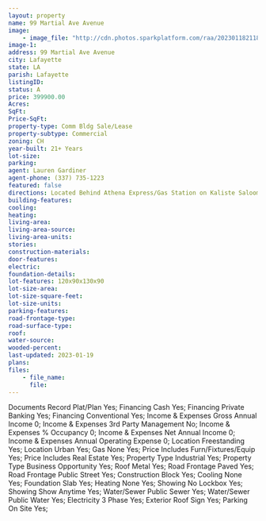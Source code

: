 ```yaml
---
layout: property
name: 99 Martial Ave Avenue 
image:
    - image_file: "http://cdn.photos.sparkplatform.com/raa/20230118211847990455000000.jpg"
image-1:
address: 99 Martial Ave Avenue
city: Lafayette
state: LA
parish: Lafayette
listingID: 
status: A
price: 399900.00
Acres: 
SqFt: 
Price-SqFt: 
property-type: Comm Bldg Sale/Lease
property-subtype: Commercial
zoning: CH
year-built: 21+ Years
lot-size: 
parking: 
agent: Lauren Gardiner
agent-phone: (337) 735-1223
featured: false
directions: Located Behind Athena Express/Gas Station on Kaliste Saloom Rd and E Martial Ave
building-features: 
cooling: 
heating: 
living-area: 
living-area-source: 
living-area-units: 
stories: 
construction-materials: 
door-features: 
electric: 
foundation-details: 
lot-features: 120x90x130x90
lot-size-area: 
lot-size-square-feet: 
lot-size-units: 
parking-features: 
road-frontage-type: 
road-surface-type: 
roof: 
water-source: 
wooded-percent: 
last-updated: 2023-01-19
plans: 
files:
    - file_name:
      file:
---
```

Documents	Record Plat/Plan	Yes;
Financing	Cash	Yes;
Financing	Private Banking	Yes;
Financing	Conventional	Yes;
Income & Expenses	Gross Annual Income	0;
Income & Expenses	3rd Party Management	No;
Income & Expenses	% Occupancy	0;
Income & Expenses	Net Annual Income	0;
Income & Expenses	Annual Operating Expense	0;
Location	Freestanding	Yes;
Location	Urban	Yes;
Gas	None	Yes;
Price Includes	Furn/Fixtures/Equip	Yes;
Price Includes	Real Estate	Yes;
Property Type	Industrial	Yes;
Property Type	Business Opportunity	Yes;
Roof	Metal	Yes;
Road Frontage	Paved	Yes;
Road Frontage	Public Street	Yes;
Construction	Block	Yes;
Cooling	None	Yes;
Foundation	Slab	Yes;
Heating	None	Yes;
Showing	No Lockbox	Yes;
Showing	Show Anytime	Yes;
Water/Sewer	Public Sewer	Yes;
Water/Sewer	Public Water	Yes;
Electricity	3 Phase	Yes;
Exterior	Roof Sign	Yes;
Parking	On Site	Yes;

